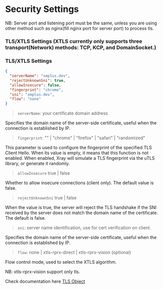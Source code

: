 # Security Settings

NB: Server port and listening port must be the same, unless you are using other method such as nginx(fill nginx port for server port) to process tls.

### TLS/XTLS Settings (XTLS currently only supports three transport(Network) methods: TCP, KCP, and DomainSocket.) 


### TLS/XTLS Settings

```json
{
  "serverName": "xmplus.dev",
  "rejectUnknownSni": true,
  "allowInsecure": false,
  "fingerprint": "chrome",
  "sni": "xmplus.dev",
  "flow": "none"
}
```

> `serverName`: your certificate domain address

Specifies the domain name of the server-side certificate, useful when the connection is established by IP.

> `fingerprint`: "" | "chrome" | "firefox" | "safari" | "randomized"

This parameter is used to configure the fingerprint of the specified TLS Client Hello. When its value is empty, it means that this function is not enabled. When enabled, Xray will simulate a TLS fingerprint via the uTLS library, or generate it randomly.

> `allowInsecure`  true | false

Whether to allow insecure connections (client only). The default value is false.

> `rejectUnknownSni` true | false

When the value is true, the server will reject the TLS handshake if the SNI received by the server does not match the domain name of the certificate. The default is false.

> `sni`: server name identification, use for cert verification on client.

Specifies the domain name of the server-side certificate, useful when the connection is established by IP.

> `flow`:  none | xtls-rprx-direct | xtls-rprx-vision   (optional)

Flow control mode, used to select the XTLS algorithm. 

NB: xtls-rprx-vision support only tls.


Check documentation here [TLS Object](https://xtls.github.io/Xray-docs-next/config/transport.html#tlsobject)